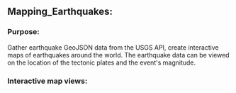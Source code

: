 ## Mapping_Earthquakes:

### Purpose:

Gather earthquake GeoJSON data from the USGS API, create interactive maps of earthquakes around the world. The earthquake data can be viewed on the location of the tectonic plates and the event's magnitude. 

### Interactive map views:

